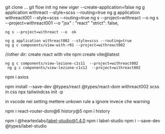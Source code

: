 git clone ...
git flow init
ng new viger --create-application=false 
ng g application withreact  --style=scss --routing=true 
ng g application withreact001 --style=scss --routing=true 
ng s --project=withreact --o
ng s --project=withreact001 --o
  "jsx" : "react"
    "strict": false,

    ng s --project=withreact --o  ok

    ng g application withreact002 --style=scss --routing=true 
    ng g c components/view-with-r01 --project=withreact002 

   //other dir:  create react with vite npm create vite@latest

    ng g c components/view-lezione-c1s11  --project=withreact002 
     ng g c components/view-lezione-c1s12  --project=withreact002 

npm i axios

npm install --save-dev @types/react @types/react-dom
withreact002 scss in css
npx tailwindcss init -p

in vscode nei setting mettere unkown rule a ignore invece che warning

npm i react-router-dom@6 history@5
npm i history

npm i @heartexlabs/label-studio@1.4.0
npm i label-studio
npm i --save-dev @types/label-studio